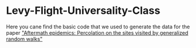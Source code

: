 # Levy-Flight-Universality-Class
Here you cane find the basic code that we used to generate the data for the paper ["Aftermath epidemics: Percolation on the sites visited by generalized random walks"](https://pages.github.com/)
